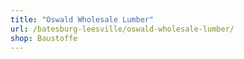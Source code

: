 ```yaml
---
title: "Oswald Wholesale Lumber"
url: /batesburg-leesville/oswald-wholesale-lumber/
shop: Baustoffe
---
```

